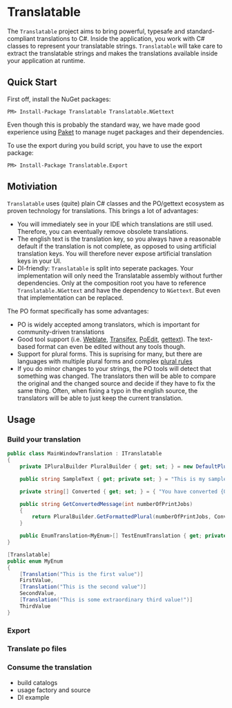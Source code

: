 # Translatable

The `Translatable` project aims to bring powerful, typesafe and standard-compliant translations to C#. Inside the application, you work with C# classes to represent your translatable strings. `Translatable` will take care to extract the translatable strings and makes the translations available inside your application at runtime.

## Quick Start

First off, install the NuGet packages:

`PM> Install-Package Translatable Translatable.NGettext`

Even though this is probably the standard way, we have made good experience using [Paket](https://fsprojects.github.io/Paket/) to manage nuget packages and their dependencies.

To use the export during you build script, you have to use the export package:

`PM> Install-Package Translatable.Export`

## Motiviation

`Translatable` uses (quite) plain C# classes and the PO/gettext ecosystem as proven technology for translations. This brings a lot of advantages:

* You will immediately see in your IDE which translations are still used. Therefore, you can eventually remove obsolete translations.
* The english text is the translation key, so you always have a reasonable default if the translation is not complete, as opposed to using artificial translation keys. You will therefore never expose artificial translation keys in your UI.
* DI-friendly: `Translatable` is split into seperate packages. Your implementation will only need the Translatable assembly without further dependencies. Only at the composition root you have to reference `Translatable.NGettext` and have the dependency to `NGettext`. But even that implementation can be replaced.

The PO format specifically has some advantages:

* PO is widely accepted among translators, which is important for community-driven translations
* Good tool support (i.e. [Weblate](https://weblate.org), [Transifex](https://www.transifex.com), [PoEdit](https://poedit.net/), [gettext](https://www.gnu.org/software/gettext/)). The text-based format can even be edited without any tools though.
* Support for plural forms. This is suprising for many, but there are languages with multiple plural forms and complex [plural rules](http://www.unicode.org/cldr/charts/29/supplemental/language_plural_rules.html)
* If you do minor changes to your strings, the PO tools will detect that something was changed. The translators then will be able to compare the original and the changed source and decide if they have to fix the same thing. Often, when fixing a typo in the english source, the translators will be able to just keep the current translation.

## Usage

### Build your translation

```C#
public class MainWindowTranslation : ITranslatable
{
    private IPluralBuilder PluralBuilder { get; set; } = new DefaultPluralBuilder();

    public string SampleText { get; private set; } = "This is my sample text";

    private string[] Converted { get; set; } = { "You have converted {0} file!", "You have converted {0} files!"};

    public string GetConvertedMessage(int numberOfPrintJobs)
    {
        return PluralBuilder.GetFormattedPlural(numberOfPrintJobs, Converted);
    }

    public EnumTranslation<MyEnum>[] TestEnumTranslation { get; private set; } = EnumTranslation<MyEnum>.CreateDefaultEnumTranslation();
}

[Translatable]
public enum MyEnum
{
    [Translation("This is the first value")]
    FirstValue,
    [Translation("This is the second value")]
    SecondValue,
    [Translation("This is some extraordinary third value!")]
    ThirdValue
}
```

### Export

### Translate po files

### Consume the translation

* build catalogs
* usage factory and source
* DI example
